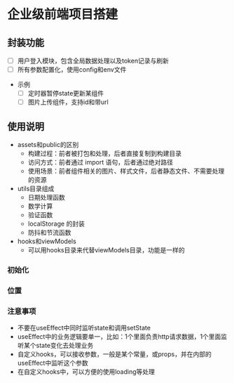 # 企业级前端项目搭建

## 封装功能
- [ ] 用户登入模块，包含全局数据处理以及token记录与刷新
- [ ] 所有参数配置化，使用config和env文件
- 示例
  - [ ] 定时器暂停state更新某组件
  - [ ] 图片上传组件，支持id和带url

## 使用说明
- assets和public的区别
  - 构建过程：前者被打包和处理，后者直接复制到构建目录
  - 访问方式：前者通过 import 语句，后者通过绝对路径
  - 使用场景：前者组件相关的图片、样式文件，后者静态文件、不需要处理的资源
- utils目录组成
  - 日期处理函数
  - 数学计算
  - 验证函数
  - localStorage 的封装
  - 防抖和节流函数
- hooks和viewModels
  - 可以用hooks目录来代替viewModels目录，功能是一样的

### 初始化

### 位置

### 注意事项
- 不要在useEffect中同时监听state和调用setState
- useEffect中的业务逻辑要单一，比如：1个里面负责http请求数据，1个里面监听某个state变化去处理业务
- 自定义hooks，可以接收参数，一般是某个常量，或props，并在内部的useEffect中监听这个参数
- 在自定义hooks中，可以方便的使用loading等处理
